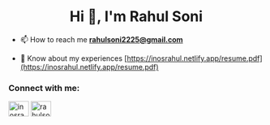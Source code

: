 <h1 align="center">Hi 👋, I'm Rahul Soni</h1>

- 📫 How to reach me **rahulsoni2225@gmail.com**

- 📄 Know about my experiences [https://inosrahul.netlify.app/resume.pdf](https://inosrahul.netlify.app/resume.pdf)

<h3 align="left">Connect with me:</h3>
<p align="left">

<a href="https://twitter.com/inosrahul" target="blank"><img align="center" src="https://raw.githubusercontent.com/rahuldkjain/github-profile-readme-generator/master/src/images/icons/Social/twitter.svg" alt="inosrahul" height="30" width="40" /></a>
<a href="https://linkedin.com/in/rahulsoni04" target="blank"><img align="center" src="https://raw.githubusercontent.com/rahuldkjain/github-profile-readme-generator/master/src/images/icons/Social/linked-in-alt.svg" alt="rahulsoni04" height="30" width="40" /></a>
</p>
